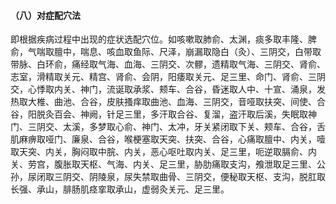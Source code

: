 #### （八）对症配穴法

 即根据疾病过程中出现的症状选配穴位。如咳嗽取肺俞、太渊，痰多取丰隆、脾俞，气喘取膻中，喘息、咳血取鱼际、尺泽，崩漏取隐白（灸）、三阴交，白带取带脉、白环俞，痛经取气海、血海、三阴交、次髎，遗精取气海、三阴交、肾俞、志室，滑精取关元、精宫、肾俞、会阴，阳痿取关元、足三里、命门、肾俞、三阴交，心悸取内关、神门，流诞取承浆、颊车、合谷，昏迷取人中、十宣、涌泉，发热取大椎、曲池、合谷，皮肤搔痒取曲池、血海、三阴交，音哑取扶突、间使、合谷，阳脱灸百会、神阙，针足三里，多汗取合谷、复溜，盗汗取后溪，失眠取神门、三阴交、太溪，多梦取心俞、神门、太冲，牙关紧闭取下关、颊车、合谷，舌肌麻痹取哑门、廉泉、合谷，喉梗塞取天突、扶突、合谷，心痛取膻中、内关，噎取天突、内关，胸闷取中脘、内关，恶心呕吐取内关、足三里，呃逆取膈俞、内关、劳宫，腹胀取天枢、气海、内关、足三里，胁肋痛取支沟，飧泄取足三里、公孙，尿闭取三阴交、阴陵泉，尿失禁取曲骨、三阴交，便秘取天枢、支沟，脱肛取长强、承山，腓肠肌痉挛取承山，虚弱灸关元、足三里。
